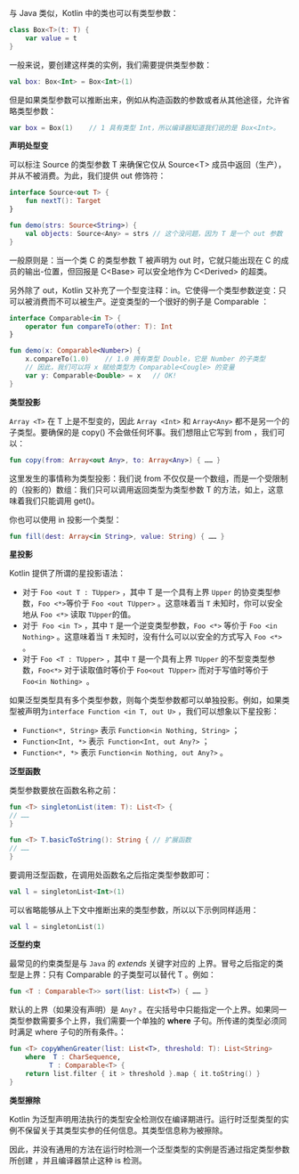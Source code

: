 与 Java 类似，Kotlin 中的类也可以有类型参数：

```kotlin
class Box<T>(t: T) {
    var value = t
}
```

⼀般来说，要创建这样类的实例，我们需要提供类型参数：

```kotlin
val box: Box<Int> = Box<Int>(1)
```

但是如果类型参数可以推断出来，例如从构造函数的参数或者从其他途径，允许省略类型参数：

```kotlin
var box = Box(1)	// 1 具有类型 Int，所以编译器知道我们说的是 Box<Int>。
```

**声明处型变**

可以标注 Source 的类型参数 T 来确保它仅从 Source\<T\> 成员中返回（⽣产），并从不被消费。为此，我们提供 out 修饰符：

```kotlin
interface Source<out T> {
    fun nextT(): Target
}

fun demo(strs: Source<String>) {
    val objects: Source<Any> = strs	// 这个没问题，因为 T 是一个 out 参数
}
```

⼀般原则是：当⼀个类 C 的类型参数 T 被声明为 out 时，它就只能出现在 C 的成员的输出-位置，但回报是 C\<Base\> 可以安全地作为 C\<Derived\> 的超类。

另外除了 out，Kotlin ⼜补充了⼀个型变注释：in。它使得⼀个类型参数逆变：只可以被消费⽽不可以被⽣产。逆变类型的⼀个很好的例⼦是 Comparable ：

```kotlin
interface Comparable<in T> {
    operator fun compareTo(other: T): Int
}

fun demo(x: Comparable<Number>) {
    x.compareTo(1.0)	// 1.0 拥有类型 Double，它是 Number 的子类型
    // 因此，我们可以将 x 赋给类型为 Comparable<Cougle> 的变量
    var y: Comparable<Double> = x	// OK!
}
```

**类型投影**

`Array <T>` 在 T 上是不型变的，因此 `Array <Int>` 和 `Array<Any>` 都不是另⼀个的⼦类型。要确保的是 copy() 不会做任何坏事。我们想阻⽌它写到 from ，我们可以：

```kotlin
fun copy(from: Array<out Any>, to: Array<Any>) { …… }
```

这⾥发⽣的事情称为类型投影：我们说 from 不仅仅是⼀个数组，⽽是⼀个受限制的（投影的）数组：我们只可以调⽤返回类型为类型参数 T 的⽅法，如上，这意味着我们只能调⽤ get()。

你也可以使⽤ in 投影⼀个类型：

```kotlin
fun fill(dest: Array<in String>, value: String) { …… }
```

**星投影**

Kotlin 提供了所谓的星投影语法：

+ 对于 `Foo <out T : TUpper>` ，其中 T 是⼀个具有上界 `Upper` 的协变类型参数，`Foo <*>`等价于 `Foo <out TUpper>` 。这意味着当 `T` 未知时，你可以安全地从 `Foo <*>` 读取 `TUpper`的值。
+ 对于` Foo <in T>` ，其中 `T` 是⼀个逆变类型参数，`Foo <*>` 等价于 `Foo <in Nothing>` 。这意味着当 `T` 未知时，没有什么可以以安全的⽅式写⼊ `Foo <*>` 。
+ 对于 `Foo <T : TUpper>` ，其中 `T` 是⼀个具有上界 `TUpper` 的不型变类型参数，`Foo<*>` 对于读取值时等价于 `Foo<out TUpper>` ⽽对于写值时等价于 `Foo<in Nothing> `。

如果泛型类型具有多个类型参数，则每个类型参数都可以单独投影。例如，如果类型被声明为`interface Function <in T, out U>` ，我们可以想象以下星投影：

+ `Function<*, String>` 表⽰ `Function<in Nothing, String>` ；
+ `Function<Int, *>` 表⽰` Function<Int, out Any?>` ；
+ `Function<*, *>` 表⽰ `Function<in Nothing, out Any?>` 。

**泛型函数**

类型参数要放在函数名称之前：

```kotlin
fun <T> singletonList(item: T): List<T> {
// ……
} 

fun <T> T.basicToString(): String { // 扩展函数
// ……
}
```

要调⽤泛型函数，在调⽤处函数名之后指定类型参数即可：

```kotlin
val l = singletonList<Int>(1)
```

可以省略能够从上下⽂中推断出来的类型参数，所以以下⽰例同样适⽤：

```kotlin
val l = singletonList(1)
```

**泛型约束**

最常⻅的约束类型是与 `Java` 的 *extends* 关键字对应的 上界。冒号之后指定的类型是上界：只有 Comparable<T> 的⼦类型可以替代 T 。例如：

```kotlin
fun <T : Comparable<T>> sort(list: List<T>) { …… }
```

默认的上界（如果没有声明）是 `Any?` 。在尖括号中只能指定⼀个上界。如果同⼀类型参数需要多个上界，我们需要⼀个单独的 **where** ⼦句。所传递的类型必须同时满⾜ where ⼦句的所有条件。：

```kotlin
fun <T> copyWhenGreater(list: List<T>, threshold: T): List<String>
    where  T : CharSequence,
          T : Comparable<T> {
    return list.filter { it > threshold }.map { it.toString() }
}
```

**类型擦除**

Kotlin 为泛型声明⽤法执⾏的类型安全检测仅在编译期进⾏。运⾏时泛型类型的实例不保留关于其类型实参的任何信息。其类型信息称为被擦除。

因此，并没有通⽤的⽅法在运⾏时检测⼀个泛型类型的实例是否通过指定类型参数所创建 ，并且编译器禁⽌这种 is 检测。  